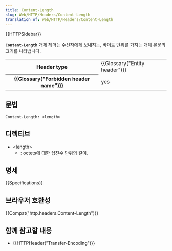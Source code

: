 ```yaml
---
title: Content-Length
slug: Web/HTTP/Headers/Content-Length
translation_of: Web/HTTP/Headers/Content-Length
---
```


{{HTTPSidebar}}

**`Content-Length`** 개체 헤더는 수신자에게 보내지는, 바이트 단위를 가지는 개체 본문의 크기를 나타냅니다.

<table class="properties">
  <tbody>
    <tr>
      <th scope="row">Header type</th>
      <td>{{Glossary("Entity header")}}</td>
    </tr>
    <tr>
      <th scope="row">{{Glossary("Forbidden header name")}}</th>
      <td>yes</td>
    </tr>
  </tbody>
</table>

## 문법

```
Content-Length: <length>
```

## 디렉티브

- \<length>
  - : octets에 대한 십진수 단위의 길이.

## 명세

{{Specifications}}

## 브라우저 호환성

{{Compat("http.headers.Content-Length")}}

## 함께 참고할 내용

- {{HTTPHeader("Transfer-Encoding")}}
